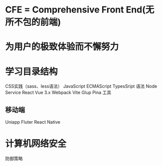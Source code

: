 # CFE = Comprehensive Front End(无所不包的前端) 
# 为用户的极致体验而不懈努力

# 学习目录结构
CSS实践（sass、less语法）
JavaScript ECMAScript TypesSript 语法
Node Service
React
Vue 3.x
Webpack Vite Glup Pina 工具

## 移动端
Uniapp
Fluter
React Native

# 计算机网络安全
防御策略
